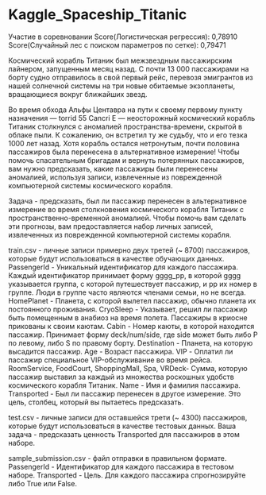 # Kaggle_Spaceship_Titanic
Участие в соревновании
Score(Логистическая регрессия): 0,78910
Score(Случайный лес с поиском параметров по сетке): 0,79471

Космический корабль Титаник был межзвездным пассажирским лайнером, запущенным месяц назад. С почти 13 000 пассажирами на борту судно отправилось в свой первый рейс, перевозя эмигрантов из нашей солнечной системы на три новые обитаемые экзопланеты, вращающиеся вокруг ближайших звезд.

Во время обхода Альфы Центавра на пути к своему первому пункту назначения — torrid 55 Cancri E — неосторожный космический корабль Титаник столкнулся с аномалией пространства-времени, скрытой в облаке пыли. К сожалению, он встретил ту же судьбу, что и его тезка 1000 лет назад. Хотя корабль остался нетронутым, почти половина пассажиров была перенесена в альтернативное измерение! Чтобы помочь спасательным бригадам и вернуть потерянных пассажиров, вам нужно предсказать, какие пассажиры были перенесены аномалией, используя записи, извлеченные из поврежденной компьютерной системы космического корабля.

Задача - предсказать, был ли пассажир перенесен в альтернативное измерение во время столкновения космического корабля Титаник с пространственно-временной аномалией. Чтобы помочь вам сделать эти прогнозы, вам предоставляется набор личных записей, извлеченных из поврежденной компьютерной системы корабля.

train.csv - личные записи примерно двух третей (~ 8700) пассажиров, которые будут использоваться в качестве обучающих данных. PassengerId - Уникальный идентификатор для каждого пассажира. Каждый идентификатор принимает форму gggg_pp, в которой gggg указывается группа, с которой путешествует пассажир, и pp их номер в группе. Люди в группе часто являются членами семьи, но не всегда. HomePlanet - Планета, с которой вылетел пассажир, обычно планета их постоянного проживания. CryoSleep - Указывает, решил ли пассажир быть помещенным в анабиоз на время полета. Пассажиры в криосне прикованы к своим каютам. Cabin - Номер каюты, в которой находится пассажир. Принимает форму deck/num/side, где side может быть либо P по левому, либо S по правому борту. Destination - Планета, на которую высадится пассажир. Age - Возраст пассажира. VIP - Оплатил ли пассажир специальное VIP-обслуживание во время рейса. RoomService, FoodCourt, ShoppingMall, Spa, VRDeck- Сумма, которую пассажир выставил за каждый из множества роскошных удобств космического корабля Титаник. Name - Имя и фамилия пассажира. Transported - Был ли пассажир перенесен в другое измерение. Это цель, столбец, который вы пытаетесь предсказать.

test.csv - личные записи для оставшейся трети (~ 4300) пассажиров, которые будут использоваться в качестве тестовых данных. Ваша задача - предсказать ценность Transported для пассажиров в этом наборе.

sample_submission.csv - файл отправки в правильном формате. PassengerId - Идентификатор для каждого пассажира в тестовом наборе. Transported - Цель. Для каждого пассажира спрогнозируйте либо True или False.
